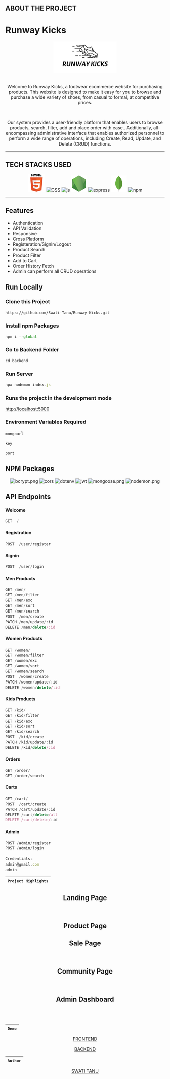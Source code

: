 ## ABOUT THE PROJECT
<h1> Runway Kicks </h1>
<div align="center"  width="100" height="100">
  <img src="frontend/avatar/logo.png" alt="html" width="200" height="100"/>
  <br>
  <br>
  <p>Welcome to Runway Kicks, a footwear ecommerce website for purchasing products. This website is designed to make it easy for you to browse and purchase a wide variety of shoes, from casual to formal, at competitive prices.</p>
  <br>
  <p>Our system provides a user-friendly platform that enables users to browse products, search, filter, add and place order with ease.. Additionally, all-encompassing administrative interface that enables authorized personnel to perform a wide range of operations, including Create, Read, Update, and Delete (CRUD) functions. </p>
</div>
<hr> 

## TECH STACKS USED

<p align = "center">
<img src="https://github.com/PrinceCorwin/Useful-tech-icons/blob/main/images/HTML.png" alt="html" width="55" height="55"/>
<img src="https://user-images.githubusercontent.com/25181517/183898674-75a4a1b1-f960-4ea9-abcb-637170a00a75.png" alt="CSS" width="50" height="55"/>
<img src="https://user-images.githubusercontent.com/25181517/117447155-6a868a00-af3d-11eb-9cfe-245df15c9f3f.png" alt="js" width="50" height="50"/>
<img src="https://raw.githubusercontent.com/PrinceCorwin/Useful-tech-icons/main/images/nodejs.png" alt="nodejs" width="50" height="50"/>
<img src="https://res.cloudinary.com/kc-cloud/images/f_auto,q_auto/v1651772163/expressjslogo/expressjslogo.webp?_i=AA" alt="express" width="50" height="50"/>
<img src="https://raw.githubusercontent.com/PrinceCorwin/Useful-tech-icons/main/images/mongodb-leaf.png" alt="mongo" width="50" height="50"/> 
<img src="https://user-images.githubusercontent.com/25181517/121401671-49102800-c959-11eb-9f6f-74d49a5e1774.png" alt="npm" width="50" height="50"/>
  
</p>
<hr>

## Features 
-  Authentication
-  API Validation
-  Responsive
-  Cross Platform
-  Registeration/Signin/Logout
-  Product Search 
-  Product Filter
-  Add to Cart
-  Order History Fetch
-  Admin can perform all CRUD operations

## Run Locally
### Clone this Project

```
https://github.com/Swati-Tanu/Runway-Kicks.git
```

### Install npm Packages

```javascript
npm i --global
```

### Go to Backend Folder
```javascript
cd backend
```

### Run Server
```javascript
npx nodemon index.js
```
### Runs the project in the development mode

[http://localhost:5000](http://localhost:5000)


### Environment Variables Required
`mongourl`

`key`

`port`

## NPM Packages
<p align = "center">
<img src="https://repository-images.githubusercontent.com/139898859/9617c480-81c2-11ea-94fc-322231ead1f0" alt="bcrypt.png" width="70" height="50"/>
<img src="https://github.com/faraz412/cozy-passenger-4798/blob/main/Frontend/Files/cors.png?raw=true" alt="cors" width="70" height="50"/>
<img src="https://github.com/faraz412/cozy-passenger-4798/blob/main/Frontend/Files/download.png?raw=true" alt="dotenv" width="60" height="50"/>
<img src="https://github.com/faraz412/cozy-passenger-4798/blob/main/Frontend/Files/JWT.png?raw=true" alt="jwt" width="70" height="50"/>
<img src="https://4008838.fs1.hubspotusercontent-na1.net/hubfs/4008838/mogoose-logo.png" alt="mongoose.png" width="70" height="70"/>     
<img src="https://user-images.githubusercontent.com/13700/35731649-652807e8-080e-11e8-88fd-1b2f6d553b2d.png" alt="nodemon.png" width="50" height="50"/>
</p>

## API Endpoints
   #### Welcome
```javascript
GET  /
```
  #### Registration
```javascript
POST  /user/register
```
  #### Signin
```javascript
POST  /user/login
```
#### Men Products 
```javascript
GET /men/
GET /men/filter
GET /men/exc
GET /men/sort
GET /men/search
POST  /men/create
PATCH /men/update/:id
DELETE /men/delete/:id
```
#### Women Products 
```javascript
GET /women/
GET /women/filter
GET /women/exc
GET /women/sort
GET /women/search
POST  /women/create
PATCH /women/update/:id
DELETE /women/delete/:id
```

#### Kids Products 
```javascript
GET /kid/
GET /kid/filter
GET /kid/exc
GET /kid/sort
GET /kid/search
POST  /kid/create
PATCH /kid/update/:id
DELETE /kid/delete/:id
```

#### Orders
```javascript
GET /order/
GET /order/search
```

#### Carts
```javascript
GET /cart/
POST  /cart/create
PATCH /cart/update/:id
DELETE /cart/delete/all
DELETE /cart/delete/:id
```

  #### Admin 
 ```javascript
 POST /admin/register
 POST /admin/login

 Credentials: 
 admin@gmail.com
 admin
 
 ```
    
   
<div align = "center">  
  
  
| `Project Highlights` |
| :------------------: | 

 <div align = "center">
   <h2>Landing Page</h2>
   
   <br>
   <h2>Product Page</h2>
    
   <h2>Sale Page</h2>
   
   <br>
   <h2>Community Page</h2>
   
   <br>
   <h2>Admin Dashboard</h2>
   
   <br>
<div/>
  <br>

| `Demo` |
| :----: | 
   

[FRONTEND]()

[BACKEND]()

 
| `Author` |
| :-------: | 
 
 [SWATI TANU](https://github.com/Swati-Tanu) 
 